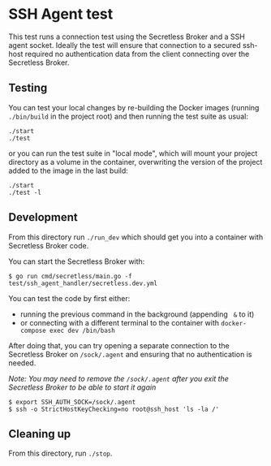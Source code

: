 # SSH Agent test

This test runs a connection test using the Secretless Broker and a SSH agent socket. Ideally the
test will ensure that connection to a secured ssh-host required no authentication data
from the client connecting over the Secretless Broker.

## Testing

You can test your local changes by re-building the Docker images (running
`./bin/build` in the project root) and then running the test suite as usual:
```
./start
./test
```
or you can run the test suite in "local mode", which will mount your project
directory as a volume in the container, overwriting the version of the project
added to the image in the last build:
```
./start
./test -l
```

## Development

From this directory run `./run_dev` which should get you into a container with Secretless Broker code.

You can start the Secretless Broker with:
```
$ go run cmd/secretless/main.go -f test/ssh_agent_handler/secretless.dev.yml
```

You can test the code by first either:
- running the previous command in the background (appending ` &` to it)
- or connecting with a different terminal to the container with `docker-compose exec dev /bin/bash`

After doing that, you can try opening a separate connection to the Secretless Broker on `/sock/.agent` and ensuring
that no authentication is needed.

_Note: You may need to remove the `/sock/.agent` after you exit the Secretless Broker to be able to start it again_

```
$ export SSH_AUTH_SOCK=/sock/.agent
$ ssh -o StrictHostKeyChecking=no root@ssh_host 'ls -la /'
```

## Cleaning up

From this directory, run `./stop`.
